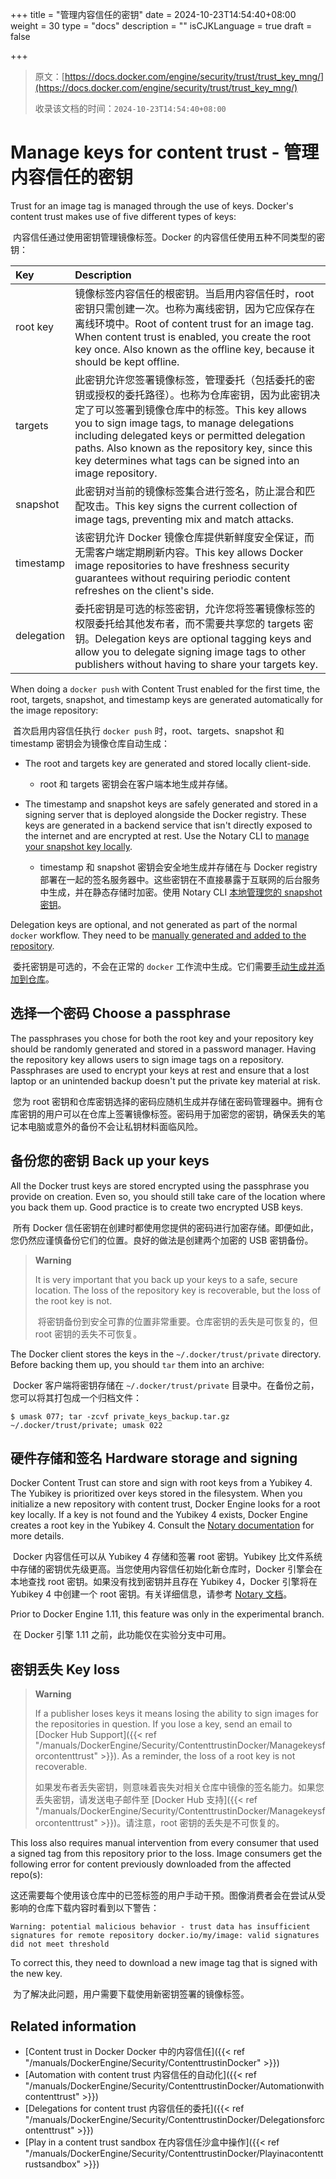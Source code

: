 +++
title = "管理内容信任的密钥"
date = 2024-10-23T14:54:40+08:00
weight = 30
type = "docs"
description = ""
isCJKLanguage = true
draft = false

+++

> 原文：[https://docs.docker.com/engine/security/trust/trust_key_mng/](https://docs.docker.com/engine/security/trust/trust_key_mng/)
>
> 收录该文档的时间：`2024-10-23T14:54:40+08:00`

# Manage keys for content trust - 管理内容信任的密钥

Trust for an image tag is managed through the use of keys. Docker's content trust makes use of five different types of keys:

​	内容信任通过使用密钥管理镜像标签。Docker 的内容信任使用五种不同类型的密钥：

| Key        | Description                                                  |
| :--------- | :----------------------------------------------------------- |
| root key   | 镜像标签内容信任的根密钥。当启用内容信任时，root 密钥只需创建一次。也称为离线密钥，因为它应保存在离线环境中。Root of content trust for an image tag. When content trust is enabled, you create the root key once. Also known as the offline key, because it should be kept offline. |
| targets    | 此密钥允许您签署镜像标签，管理委托（包括委托的密钥或授权的委托路径）。也称为仓库密钥，因为此密钥决定了可以签署到镜像仓库中的标签。This key allows you to sign image tags, to manage delegations including delegated keys or permitted delegation paths. Also known as the repository key, since this key determines what tags can be signed into an image repository. |
| snapshot   | 此密钥对当前的镜像标签集合进行签名，防止混合和匹配攻击。This key signs the current collection of image tags, preventing mix and match attacks. |
| timestamp  | 该密钥允许 Docker 镜像仓库提供新鲜度安全保证，而无需客户端定期刷新内容。This key allows Docker image repositories to have freshness security guarantees without requiring periodic content refreshes on the client's side. |
| delegation | 委托密钥是可选的标签密钥，允许您将签署镜像标签的权限委托给其他发布者，而不需要共享您的 targets 密钥。Delegation keys are optional tagging keys and allow you to delegate signing image tags to other publishers without having to share your targets key. |

When doing a `docker push` with Content Trust enabled for the first time, the root, targets, snapshot, and timestamp keys are generated automatically for the image repository:

​	首次启用内容信任执行 `docker push` 时，root、targets、snapshot 和 timestamp 密钥会为镜像仓库自动生成：

- The root and targets key are generated and stored locally client-side.
  - root 和 targets 密钥会在客户端本地生成并存储。

- The timestamp and snapshot keys are safely generated and stored in a signing server that is deployed alongside the Docker registry. These keys are generated in a backend service that isn't directly exposed to the internet and are encrypted at rest. Use the Notary CLI to [manage your snapshot key locally](https://github.com/theupdateframework/notary/blob/master/docs/advanced_usage.md#rotate-keys).
  - timestamp 和 snapshot 密钥会安全地生成并存储在与 Docker registry 部署在一起的签名服务器中。这些密钥在不直接暴露于互联网的后台服务中生成，并在静态存储时加密。使用 Notary CLI [本地管理您的 snapshot 密钥](https://github.com/theupdateframework/notary/blob/master/docs/advanced_usage.md#rotate-keys)。


Delegation keys are optional, and not generated as part of the normal `docker` workflow. They need to be [manually generated and added to the repository](https://docs.docker.com/engine/security/trust/trust_delegation/#creating-delegation-keys).

​	委托密钥是可选的，不会在正常的 `docker` 工作流中生成。它们需要[手动生成并添加到仓库](https://docs.docker.com/engine/security/trust/trust_delegation/#creating-delegation-keys)。

## 选择一个密码 Choose a passphrase

The passphrases you chose for both the root key and your repository key should be randomly generated and stored in a password manager. Having the repository key allows users to sign image tags on a repository. Passphrases are used to encrypt your keys at rest and ensure that a lost laptop or an unintended backup doesn't put the private key material at risk.

​	您为 root 密钥和仓库密钥选择的密码应随机生成并存储在密码管理器中。拥有仓库密钥的用户可以在仓库上签署镜像标签。密码用于加密您的密钥，确保丢失的笔记本电脑或意外的备份不会让私钥材料面临风险。

## 备份您的密钥 Back up your keys

All the Docker trust keys are stored encrypted using the passphrase you provide on creation. Even so, you should still take care of the location where you back them up. Good practice is to create two encrypted USB keys.

​	所有 Docker 信任密钥在创建时都使用您提供的密码进行加密存储。即便如此，您仍然应谨慎备份它们的位置。良好的做法是创建两个加密的 USB 密钥备份。

> **Warning**
>
> 
>
> It is very important that you back up your keys to a safe, secure location. The loss of the repository key is recoverable, but the loss of the root key is not.
>
> ​	将密钥备份到安全可靠的位置非常重要。仓库密钥的丢失是可恢复的，但 root 密钥的丢失不可恢复。

The Docker client stores the keys in the `~/.docker/trust/private` directory. Before backing them up, you should `tar` them into an archive:

​	Docker 客户端将密钥存储在 `~/.docker/trust/private` 目录中。在备份之前，您可以将其打包成一个归档文件：



```console
$ umask 077; tar -zcvf private_keys_backup.tar.gz ~/.docker/trust/private; umask 022
```

## 硬件存储和签名 Hardware storage and signing

Docker Content Trust can store and sign with root keys from a Yubikey 4. The Yubikey is prioritized over keys stored in the filesystem. When you initialize a new repository with content trust, Docker Engine looks for a root key locally. If a key is not found and the Yubikey 4 exists, Docker Engine creates a root key in the Yubikey 4. Consult the [Notary documentation](https://github.com/theupdateframework/notary/blob/master/docs/advanced_usage.md#use-a-yubikey) for more details.

​	Docker 内容信任可以从 Yubikey 4 存储和签署 root 密钥。Yubikey 比文件系统中存储的密钥优先级更高。当您使用内容信任初始化新仓库时，Docker 引擎会在本地查找 root 密钥。如果没有找到密钥并且存在 Yubikey 4，Docker 引擎将在 Yubikey 4 中创建一个 root 密钥。有关详细信息，请参考 [Notary 文档](https://github.com/theupdateframework/notary/blob/master/docs/advanced_usage.md#use-a-yubikey)。

Prior to Docker Engine 1.11, this feature was only in the experimental branch.

​	在 Docker 引擎 1.11 之前，此功能仅在实验分支中可用。

## 密钥丢失 Key loss

> **Warning**
>
> 
>
> If a publisher loses keys it means losing the ability to sign images for the repositories in question. If you lose a key, send an email to [Docker Hub Support]({{< ref "/manuals/DockerEngine/Security/ContenttrustinDocker/Managekeysforcontenttrust" >}}). As a reminder, the loss of a root key is not recoverable.
>
> ​	如果发布者丢失密钥，则意味着丧失对相关仓库中镜像的签名能力。如果您丢失密钥，请发送电子邮件至 [Docker Hub 支持]({{< ref "/manuals/DockerEngine/Security/ContenttrustinDocker/Managekeysforcontenttrust" >}})。请注意，root 密钥的丢失是不可恢复的。

This loss also requires manual intervention from every consumer that used a signed tag from this repository prior to the loss.
Image consumers get the following error for content previously downloaded from the affected repo(s):

​	这还需要每个使用该仓库中的已签标签的用户手动干预。图像消费者会在尝试从受影响的仓库下载内容时看到以下警告：



```console
Warning: potential malicious behavior - trust data has insufficient signatures for remote repository docker.io/my/image: valid signatures did not meet threshold
```

To correct this, they need to download a new image tag that is signed with the new key.

​	为了解决此问题，用户需要下载使用新密钥签署的镜像标签。

## Related information

- [Content trust in Docker Docker 中的内容信任]({{< ref "/manuals/DockerEngine/Security/ContenttrustinDocker" >}})
- [Automation with content trust 内容信任的自动化]({{< ref "/manuals/DockerEngine/Security/ContenttrustinDocker/Automationwithcontenttrust" >}})
- [Delegations for content trust 内容信任的委托]({{< ref "/manuals/DockerEngine/Security/ContenttrustinDocker/Delegationsforcontenttrust" >}})
- [Play in a content trust sandbox 在内容信任沙盒中操作]({{< ref "/manuals/DockerEngine/Security/ContenttrustinDocker/Playinacontenttrustsandbox" >}})

